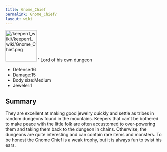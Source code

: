 ```yaml
---
title: Gnome_Chief
permalink: Gnome_Chief/
layout: wiki
---
```


<img src="/keeperrl_wiki//keeperrl_wiki/Gnome_Chief.png" title="fig:/keeperrl_wiki//keeperrl_wiki/Gnome_Chief.png" alt="/keeperrl_wiki//keeperrl_wiki/Gnome_Chief.png" width="100" />
''Lord of his own dungeon

-   Defense:16
-   Damage:15
-   Body size:Medium
-   Jeweler:1

Summary
-------

They are excellent at making good jewelry quickly and settle as tribes
in random dungeons found in the mountains. Keepers that can't be
bothered to make peace with the little folk are often accustomed to
over-powering them and taking them back to the dungeon in chains.
Otherwise, the dungeons are quite interesting and can contain rare items
and monsters. To be honest the Gnome Chief is a weak trophy, but it is
always fun to twist his ears.
